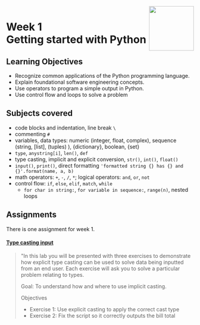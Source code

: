 <a href="../">
  <img src="/img/Programming_in_Python_logo.avif" width="120" align="right">
</a>

# Week 1 <br> Getting started with Python

## Learning Objectives
- Recognize common applications of the Python programming language.
- Explain foundational software engineering concepts.
- Use operators to program a simple output in Python.
- Use control flow and loops to solve a problem

## Subjects covered
- code blocks and indentation, line break `\`
- commenting `#`
- variables, data types: numeric (integer, float, complex), sequence (string, [list], (tuples) ), {dictionary}, boolean, {set}
- `type`, `anystring[i]`, `len()`, `def`
- type casting, implicit and explicit conversion, `str()`, `int()`, `float()`
- `input()`, `print()`, direct formatting `'formatted string {} has {} and {}'.format(name, a, b)`
- math operators: `+`, `-`, `/`, `*`; logical operators: `and`, `or`, `not`
- control flow: `if`, `else`, `elif`, `match`, `while`
  - `for char in string:`, `for variable in sequence:`, `range(n)`, nested loops

## Assignments

There is one assignment for week 1. 

#### [Type casting input](./index1.html)

> "In this lab you will be presented with three exercises to demonstrate how explicit type casting can be used to solve data being inputted from an end user. Each exercise will ask you to solve a particular problem relating to types.
> 
> Goal: To understand how and where to use implicit casting.
> 
> Objectives
>- Exercise 1: Use explicit casting to apply the correct cast type
>- Exercise 2: Fix the script so it correctly outputs the bill total
